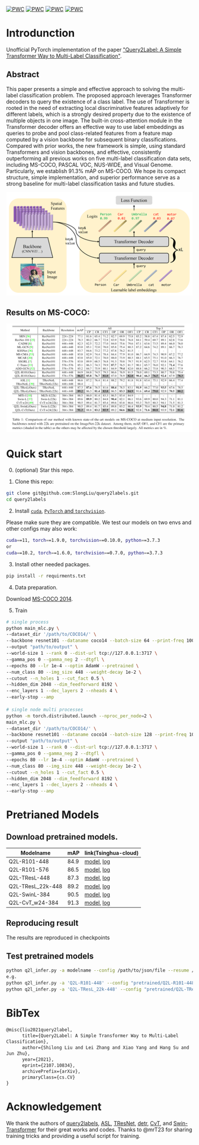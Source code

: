 [![PWC](https://img.shields.io/endpoint.svg?url=https://paperswithcode.com/badge/query2label-a-simple-transformer-way-to-multi/multi-label-classification-on-ms-coco)](https://paperswithcode.com/sota/multi-label-classification-on-ms-coco?p=query2label-a-simple-transformer-way-to-multi)
[![PWC](https://img.shields.io/endpoint.svg?url=https://paperswithcode.com/badge/query2label-a-simple-transformer-way-to-multi/multi-label-classification-on-nus-wide)](https://paperswithcode.com/sota/multi-label-classification-on-nus-wide?p=query2label-a-simple-transformer-way-to-multi)
[![PWC](https://img.shields.io/endpoint.svg?url=https://paperswithcode.com/badge/query2label-a-simple-transformer-way-to-multi/multi-label-classification-on-pascal-voc-2007)](https://paperswithcode.com/sota/multi-label-classification-on-pascal-voc-2007?p=query2label-a-simple-transformer-way-to-multi)
[![PWC](https://img.shields.io/endpoint.svg?url=https://paperswithcode.com/badge/query2label-a-simple-transformer-way-to-multi/multi-label-classification-on-pascal-voc-2012)](https://paperswithcode.com/sota/multi-label-classification-on-pascal-voc-2012?p=query2label-a-simple-transformer-way-to-multi)

# Introdunction
Unofficial PyTorch implementation of the paper ["Query2Label: A Simple Transformer Way to Multi-Label Classification"](https://arxiv.org/abs/2107.10834).
## Abstract

This paper presents a simple and effective approach to solving the multi-label classification problem. The proposed approach leverages Transformer decoders to query the existence of a class label. The use of Transformer is rooted in the need of extracting local discriminative features adaptively for different labels, which is a strongly desired property due to the existence of multiple objects in one image. The built-in cross-attention module in the Transformer decoder offers an effective way to use label embeddings as queries to probe and pool class-related features from a feature map computed by a vision backbone for subsequent binary classifications. Compared with prior works, the new framework is simple, using standard Transformers and vision backbones, and effective, consistently outperforming all previous works on five multi-label classification data sets, including MS-COCO, PASCAL VOC, NUS-WIDE, and Visual Genome. Particularly, we establish 91.3% mAP on MS-COCO. We hope its compact structure, simple implementation, and superior performance serve as a strong baseline for multi-label classification tasks and future studies.

![fig](images/framework4_00.png)

## Results on MS-COCO:
![fig](images/coco_q2l_results.png)


# Quick start
0. (optional) Star this repo. 

1. Clone this repo:
```sh
git clone git@github.com:SlongLiu/query2labels.git
cd query2labels
```

2. Install [```cuda```](https://developer.nvidia.com/cuda-downloads), [```PyTorch``` and ```torchvision```](https://pytorch.org/).

Please make sure they are compatible.
We test our models on two envs and other configs may also work:
```sh
cuda==11, torch==1.9.0, torchvision==0.10.0, python==3.7.3
or
cuda==10.2, torch==1.6.0, torchvision==0.7.0, python==3.7.3
```

3. Install other needed packages.
```sh
pip install -r requirments.txt
```

4. Data preparation.

Download [MS-COCO 2014](https://cocodataset.org/#download).

5. Train
```sh
# single process
python main_mlc.py \
--dataset_dir '/path/to/COCO14/' \
--backbone resnet101 --dataname coco14 --batch-size 64 --print-freq 100 \
--output "path/to/output" \
--world-size 1 --rank 0 --dist-url tcp://127.0.0.1:3717 \
--gamma_pos 0 --gamma_neg 2 --dtgfl \
--epochs 80 --lr 1e-4 --optim AdamW --pretrained \
--num_class 80 --img_size 448 --weight-decay 1e-2 \
--cutout --n_holes 1 --cut_fact 0.5 \
--hidden_dim 2048 --dim_feedforward 8192 \
--enc_layers 1 --dec_layers 2 --nheads 4 \
--early-stop --amp 

# single node multi processes
python -m torch.distributed.launch --nproc_per_node=2 \
main_mlc.py \
--dataset_dir '/path/to/COCO14/' \
--backbone resnet101 --dataname coco14 --batch-size 128 --print-freq 100 \
--output "path/to/output" \
--world-size 1 --rank 0 --dist-url tcp://127.0.0.1:3717 \
--gamma_pos 0 --gamma_neg 2 --dtgfl \
--epochs 80 --lr 1e-4 --optim AdamW --pretrained \
--num_class 80 --img_size 448 --weight-decay 1e-2 \
--cutout --n_holes 1 --cut_fact 0.5 \
--hidden_dim 2048 --dim_feedforward 8192 \
--enc_layers 1 --dec_layers 2 --nheads 4 \
--early-stop --amp 
```


# Pretrianed Models
## Download pretrained models.
|  Modelname   | mAP | link(Tsinghua-cloud)  | 
|  ----  | ----  | ---- | 
| Q2L-R101-448  | 84.9 | [model](https://cloud.tsinghua.edu.cn/d/a1560cd327dc45d0ad8e/), [log](https://cloud.tsinghua.edu.cn/d/a1560cd327dc45d0ad8e/?p=%2FQ2L-logs&mode=list) |
| Q2L-R101-576  | 86.5 | [model](https://cloud.tsinghua.edu.cn/d/a1560cd327dc45d0ad8e/), [log](https://cloud.tsinghua.edu.cn/d/a1560cd327dc45d0ad8e/?p=%2FQ2L-logs&mode=list) |
| Q2L-TResL-448  | 87.3 | [model](https://cloud.tsinghua.edu.cn/d/a1560cd327dc45d0ad8e/), [log](https://cloud.tsinghua.edu.cn/d/a1560cd327dc45d0ad8e/?p=%2FQ2L-logs&mode=list) |
| Q2L-TResL_22k-448  | 89.2 | [model](https://cloud.tsinghua.edu.cn/d/a1560cd327dc45d0ad8e/), [log](https://cloud.tsinghua.edu.cn/d/a1560cd327dc45d0ad8e/?p=%2FQ2L-logs&mode=list) |
| Q2L-SwinL-384  | 90.5 | [model](https://cloud.tsinghua.edu.cn/d/a1560cd327dc45d0ad8e/), [log](https://cloud.tsinghua.edu.cn/d/a1560cd327dc45d0ad8e/?p=%2FQ2L-logs&mode=list) |
| Q2L-CvT_w24-384  | 91.3 | [model](https://cloud.tsinghua.edu.cn/d/a1560cd327dc45d0ad8e/), [log](https://cloud.tsinghua.edu.cn/d/a1560cd327dc45d0ad8e/?p=%2FQ2L-logs&mode=list) |

## Reproducing result
The results are reproduced in checkpoints

## Test pretrained models
```sh
python q2l_infer.py -a modelname --config /path/to/json/file --resume /path/to/pkl/file [other args]
e.g.
python q2l_infer.py -a 'Q2L-R101-448' --config "pretrained/Q2L-R101-448/config_new.json" -b 16 --resume 'pretrained/Q2L-R101-448/checkpoint.pkl'
python q2l_infer.py -a 'Q2L-TResL_22k-448' --config "pretrained/Q2L-TResL_22k-448/config_new.json" -b 16 --resume 'pretrained/Q2L-TResL_22k-448/checkpoint.pkl'
```



# BibTex
```
@misc{liu2021query2label,
      title={Query2Label: A Simple Transformer Way to Multi-Label Classification}, 
      author={Shilong Liu and Lei Zhang and Xiao Yang and Hang Su and Jun Zhu},
      year={2021},
      eprint={2107.10834},
      archivePrefix={arXiv},
      primaryClass={cs.CV}
}
```

# Acknowledgement
We thank the authors of [query2labels](https://github.com/SlongLiu/query2labels), [ASL](https://github.com/Alibaba-MIIL/ASL), [TResNet](https://github.com/Alibaba-MIIL/TResNet), [detr](https://github.com/facebookresearch/detr), [CvT](https://github.com/microsoft/CvT), and [Swin-Transformer](https://github.com/microsoft/Swin-Transformer) for their great works and codes.
Thanks to @mrT23 for sharing training tricks and providing a useful script for training.